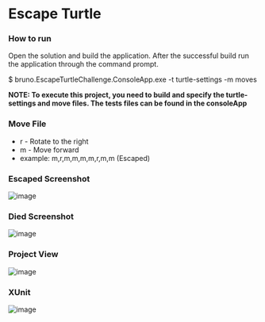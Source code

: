 # Escape Turtle
### How to run 
Open the solution and build the application. After the successful build run the application through the command prompt.

$ bruno.EscapeTurtleChallenge.ConsoleApp.exe -t turtle-settings -m moves

**NOTE: To execute this project, you need to build and specify the turtle-settings and move files. The tests files can be found in the consoleApp**

### Move File 
* r - Rotate​ to the right
* m - Move​ forward
* example: m,r,m,m,m,m,r,m,m (Escaped)

### Escaped Screenshot
![image](https://github.com/bccampos/EscapeTurtle/assets/36283909/9a9448a8-8b5f-491e-b3f4-0816bc587865)

### Died Screenshot 
![image](https://github.com/bccampos/EscapeTurtle/assets/36283909/ba257a05-5653-4925-a8b4-a6bad8a2ee87)

### Project View 
![image](https://github.com/bccampos/EscapeTurtle/assets/36283909/44e5212c-887c-499d-9c21-ef92d0d317ef)

### XUnit
![image](https://github.com/bccampos/EscapeTurtle/assets/36283909/24bd464e-9ee0-44ec-95a7-cd0ecf4574ff)


